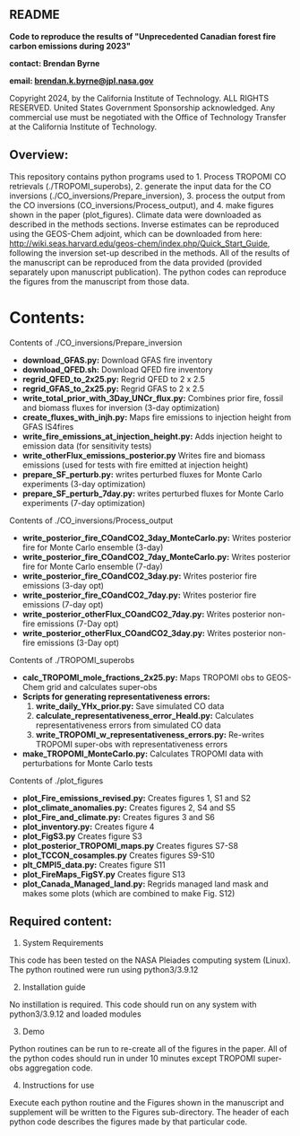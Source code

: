 ## README

**Code to reproduce the results of "Unprecedented Canadian forest fire carbon emissions during 2023"**

**contact: Brendan Byrne**

**email: brendan.k.byrne@jpl.nasa.gov**

Copyright 2024, by the California Institute of Technology. ALL RIGHTS RESERVED. United States Government Sponsorship acknowledged. Any commercial use must be negotiated with the Office of Technology Transfer at the California Institute of Technology.

## Overview:

This repository contains python programs used to 1. Process TROPOMI CO retrievals (./TROPOMI_superobs), 2. generate the input data for the CO inversions (./CO_inversions/Prepare_inversion), 3. process the output from the CO inversions (CO_inversions/Process_output), and 4. make figures shown in the paper (plot_figures). Climate data were downloaded as described in the methods sections. Inverse estimates can be reproduced using the GEOS-Chem adjoint, which can be downloaded from here: http://wiki.seas.harvard.edu/geos-chem/index.php/Quick_Start_Guide, following the inversion set-up described in the methods. All of the results of the manuscript can be reproduced from the data provided (provided separately upon manuscript publication). The python codes can reproduce the figures from the manuscript from those data.

# Contents:

Contents of ./CO_inversions/Prepare_inversion
- **download_GFAS.py:** Download GFAS fire inventory
- **download_QFED.sh:** Download QFED fire inventory
- **regrid_QFED_to_2x25.py:** Regrid QFED to 2 x 2.5
- **regrid_GFAS_to_2x25.py:** Regrid GFAS to 2 x 2.5
- **write_total_prior_with_3Day_UNCr_flux.py:** Combines prior fire, fossil and biomass fluxes for inversion (3-day optimization)
- **create_fluxes_with_injh.py:** Maps fire emissions to injection height from GFAS IS4fires
- **write_fire_emissions_at_injection_height.py:** Adds injection height to emission data (for sensitivity tests)
- **write_otherFlux_emissions_posterior.py** Writes fire and biomass emissions (used for tests with fire emitted at injection height)
- **prepare_SF_perturb.py:** writes perturbed fluxes for Monte Carlo experiments (3-day optimization)
- **prepare_SF_perturb_7day.py:** writes perturbed fluxes for Monte Carlo experiments (7-day optimization)

Contents of ./CO_inversions/Process_output
- **write_posterior_fire_COandCO2_3day_MonteCarlo.py:** Writes posterior fire for Monte Carlo ensemble (3-day)
- **write_posterior_fire_COandCO2_7day_MonteCarlo.py:** Writes posterior fire for Monte Carlo ensemble (7-day)
- **write_posterior_fire_COandCO2_3day.py:** Writes posterior fire emissions (3-day opt)
- **write_posterior_fire_COandCO2_7day.py:** Writes posterior fire emissions (7-day opt)
- **write_posterior_otherFlux_COandCO2_7day.py:** Writes posterior non-fire emissions (7-Day opt)
- **write_posterior_otherFlux_COandCO2_3day.py:** Writes posterior non-fire emissions (3-Day opt)

Contents of ./TROPOMI_superobs
- **calc_TROPOMI_mole_fractions_2x25.py:** Maps TROPOMI obs to GEOS-Chem grid and calculates super-obs
- **Scripts for generating representativeness errors:**
  1. **write_daily_YHx_prior.py:** Save simulated CO data
  2. **calculate_representativeness_error_Heald.py:** Calculates representativeness errors from simulated CO data
  3. **write_TROPOMI_w_representativeness_errors.py:** Re-writes TROPOMI super-obs with representativeness errors 
- **make_TROPOMI_MonteCarlo.py:** Calculates TROPOMI data with perturbations for Monte Carlo tests

Contents of ./plot_figures
- **plot_Fire_emissions_revised.py:** Creates figures 1, S1 and S2
- **plot_climate_anomalies.py:** Creates figures 2, S4 and S5
- **plot_Fire_and_climate.py:** Creates figures 3 and S6
- **plot_inventory.py:** Creates figure 4
- **plot_FigS3.py** Creates figure S3
- **plot_posterior_TROPOMI_maps.py** Creates figures S7-S8
- **plot_TCCON_cosamples.py** Creates figures S9-S10
- **plt_CMPI5_data.py:** Creates figure S11
- **plot_FireMaps_FigSY.py** Creates figure S13
- **plot_Canada_Managed_land.py:** Regrids managed land mask and makes some plots (which are combined to make Fig. S12)


## Required content:

1. System Requirements

This code has been tested on the NASA Pleiades computing system (Linux). The python routined were run using python3/3.9.12

2. Installation guide

No instillation is required. This code should run on any system with python3/3.9.12 and loaded modules

3. Demo

Python routines can be run to re-create all of the figures in the paper. All of the python codes should run in under 10 minutes except TROPOMI super-obs aggregation code.

4. Instructions for use

Execute each python routine and the Figures shown in the manuscript and supplement will be written to the Figures sub-directory. The header of each python code describes the figures made by that particular code.

